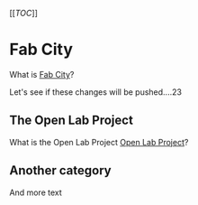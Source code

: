 [[_TOC_]]
# Fab City
What is <a href="https://fabcity.uber.space/Fab%20City%20Hamburg%20Definition.md/ed34707e46ba99142c65d89e7b25bb18dc801274" title="Title">Fab City</a>?

Let's see if these changes will be pushed....23

## The Open Lab Project
What is the Open Lab Project  <a href="https://fabcity.uber.space/Open%20Lab.md" title="Title"> Open Lab Project</a>?

## Another category
And more text